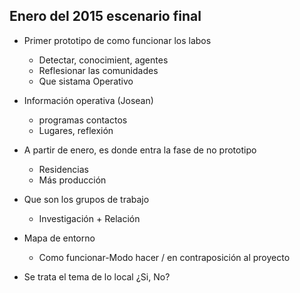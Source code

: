 ## Enero del 2015 escenario final

* Primer prototipo de como funcionar los labos
	* Detectar, conocimient, agentes
    * Reflesionar las comunidades
    * Que sistama Operativo
    
* Información operativa (Josean)
	* programas contactos 
    * Lugares, reflexión

* A partir de enero, es donde entra la fase de no prototipo
	* Residencias
    * Más producción

* Que son los grupos de trabajo
	* Investigación + Relación
    
* Mapa de entorno 
	* Como funcionar-Modo hacer / en contraposición al proyecto

* Se trata el tema de lo local ¿Si, No?

    
    
   
